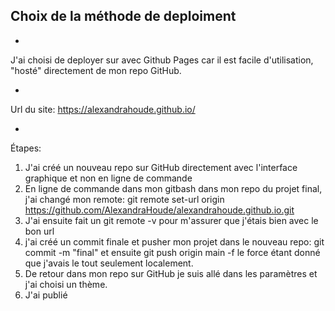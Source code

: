 ## Choix de la méthode de deploiment
*
J'ai choisi de deployer sur avec Github Pages car il est facile d'utilisation, "hosté" directement de mon repo GitHub.

*
Url du site: https://alexandrahoude.github.io/

*
Étapes:
1. J'ai créé un nouveau repo sur GitHub directement avec l'interface graphique et non en ligne de commande
2. En ligne de commande dans mon gitbash dans mon repo du projet final, j'ai changé mon remote: git remote set-url origin https://github.com/AlexandraHoude/alexandrahoude.github.io.git
3. J'ai ensuite fait un git remote -v pour m'assurer que j'étais bien avec le bon url
4. j'ai créé un commit finale et pusher mon projet dans le nouveau repo: git commit -m "final" et ensuite git push origin main -f le force étant donné que j'avais le tout seulement localement.
5. De retour dans mon repo sur GitHub je suis allé dans les paramètres et j'ai choisi un thème.
6. J'ai publié
